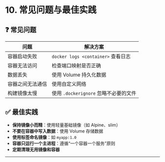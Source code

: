 # 10. 常见问题与最佳实践

## ❓ 常见问题

| 问题 | 解决方案 |
|------|----------|
| 容器启动失败 | `docker logs <container>` 查看日志 |
| 容器无法访问 | 检查端口映射是否正确 |
| 数据丢失 | 使用 Volume 持久化数据 |
| 容器之间无法通信 | 使用自定义网络 |
| 构建镜像太慢 | 使用 `.dockerignore` 忽略不必要的文件 |

## ✅ 最佳实践

- **保持镜像小而精**：使用轻量基础镜像（如 Alpine、slim）
- **不要在容器中写入数据**：使用 Volume 存储数据
- **使用标签命名镜像**：如 `myapp:1.0`
- **容器只运行一个主进程**：遵循“一个容器一个服务”原则
- **定期清理无用镜像和容器**

---